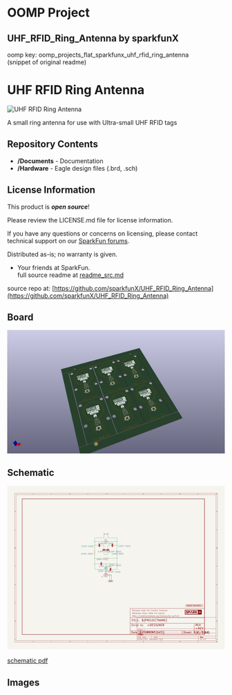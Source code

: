 # OOMP Project  
## UHF_RFID_Ring_Antenna  by sparkfunX  
  
oomp key: oomp_projects_flat_sparkfunx_uhf_rfid_ring_antenna  
(snippet of original readme)  
  
UHF RFID Ring Antenna  
=============================  
  
![UHF RFID Ring Antenna](https://cdn.sparkfun.com/assets/parts/1/3/4/8/1/15113-UHF_RFID_Ring_Antenna-02.jpg)  
  
A small ring antenna for use with Ultra-small UHF RFID tags  
  
Repository Contents  
-------------------  
  
* **/Documents** - Documentation  
* **/Hardware** - Eagle design files (.brd, .sch)  
  
License Information  
-------------------  
  
This product is _**open source**_!   
  
Please review the LICENSE.md file for license information.   
  
If you have any questions or concerns on licensing, please contact technical support on our [SparkFun forums](https://forum.sparkfun.com/viewforum.php?f=152).  
  
Distributed as-is; no warranty is given.  
  
- Your friends at SparkFun.  
  full source readme at [readme_src.md](readme_src.md)  
  
source repo at: [https://github.com/sparkfunX/UHF_RFID_Ring_Antenna](https://github.com/sparkfunX/UHF_RFID_Ring_Antenna)  
## Board  
  
[![working_3d.png](working_3d_600.png)](working_3d.png)  
## Schematic  
  
[![working_schematic.png](working_schematic_600.png)](working_schematic.png)  
  
[schematic pdf](working_schematic.pdf)  
## Images  
